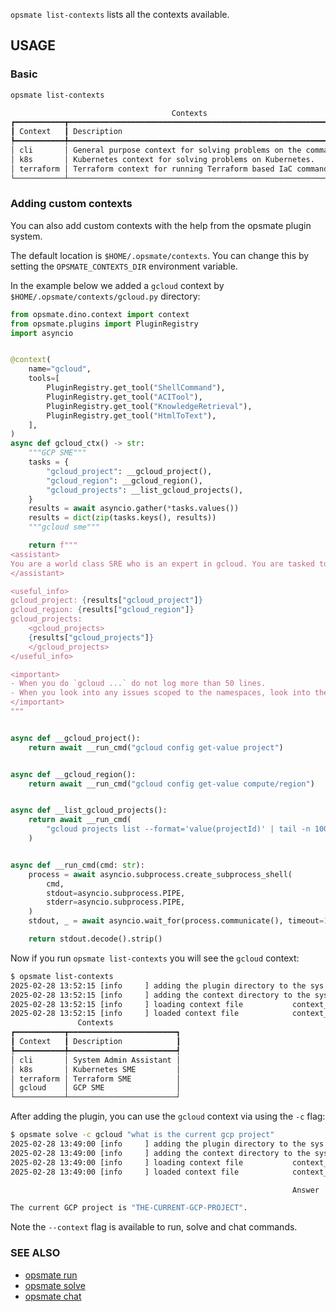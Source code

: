`opsmate list-contexts` lists all the contexts available.

## USAGE

### Basic
```bash
opsmate list-contexts

                                    Contexts
┏━━━━━━━━━━━┳━━━━━━━━━━━━━━━━━━━━━━━━━━━━━━━━━━━━━━━━━━━━━━━━━━━━━━━━━━━━━━━━━━━┓
┃ Context   ┃ Description                                                       ┃
┡━━━━━━━━━━━╇━━━━━━━━━━━━━━━━━━━━━━━━━━━━━━━━━━━━━━━━━━━━━━━━━━━━━━━━━━━━━━━━━━━┩
│ cli       │ General purpose context for solving problems on the command line. │
│ k8s       │ Kubernetes context for solving problems on Kubernetes.            │
│ terraform │ Terraform context for running Terraform based IaC commands.       │
└───────────┴───────────────────────────────────────────────────────────────────┘
```

### Adding custom contexts
You can also add custom contexts with the help from the opsmate plugin system.

The default location is `$HOME/.opsmate/contexts`. You can change this by setting the `OPSMATE_CONTEXTS_DIR` environment variable.

In the example below we added a `gcloud` context by `$HOME/.opsmate/contexts/gcloud.py` directory:

```python
from opsmate.dino.context import context
from opsmate.plugins import PluginRegistry
import asyncio


@context(
    name="gcloud",
    tools=[
        PluginRegistry.get_tool("ShellCommand"),
        PluginRegistry.get_tool("ACITool"),
        PluginRegistry.get_tool("KnowledgeRetrieval"),
        PluginRegistry.get_tool("HtmlToText"),
    ],
)
async def gcloud_ctx() -> str:
    """GCP SME"""
    tasks = {
        "gcloud_project": __gcloud_project(),
        "gcloud_region": __gcloud_region(),
        "gcloud_projects": __list_gcloud_projects(),
    }
    results = await asyncio.gather(*tasks.values())
    results = dict(zip(tasks.keys(), results))
    """gcloud sme"""

    return f"""
<assistant>
You are a world class SRE who is an expert in gcloud. You are tasked to help with gcloud related problem solving
</assistant>

<useful_info>
gcloud_project: {results["gcloud_project"]}
gcloud_region: {results["gcloud_region"]}
gcloud_projects:
    <gcloud_projects>
    {results["gcloud_projects"]}
    </gcloud_projects>
</useful_info>

<important>
- When you do `gcloud ...` do not log more than 50 lines.
- When you look into any issues scoped to the namespaces, look into the events in the given namespaces.
</important>
"""


async def __gcloud_project():
    return await __run_cmd("gcloud config get-value project")


async def __gcloud_region():
    return await __run_cmd("gcloud config get-value compute/region")


async def __list_gcloud_projects():
    return await __run_cmd(
        "gcloud projects list --format='value(projectId)' | tail -n 100"
    )


async def __run_cmd(cmd: str):
    process = await asyncio.subprocess.create_subprocess_shell(
        cmd,
        stdout=asyncio.subprocess.PIPE,
        stderr=asyncio.subprocess.PIPE,
    )
    stdout, _ = await asyncio.wait_for(process.communicate(), timeout=10)

    return stdout.decode().strip()

```

Now if you run `opsmate list-contexts` you will see the `gcloud` context:


```bash
$ opsmate list-contexts
2025-02-28 13:52:15 [info     ] adding the plugin directory to the sys path plugin_dir=/home/jingkaihe/.opsmate/plugins
2025-02-28 13:52:15 [info     ] adding the context directory to the sys path context_dir=/home/jingkaihe/.opsmate/contexts
2025-02-28 13:52:15 [info     ] loading context file           context_path=/home/jingkaihe/.opsmate/contexts/gcloud.py
2025-02-28 13:52:15 [info     ] loaded context file            context_path=/home/jingkaihe/.opsmate/contexts/gcloud.py
               Contexts
┏━━━━━━━━━━━┳━━━━━━━━━━━━━━━━━━━━━━━━┓
┃ Context   ┃ Description            ┃
┡━━━━━━━━━━━╇━━━━━━━━━━━━━━━━━━━━━━━━┩
│ cli       │ System Admin Assistant │
│ k8s       │ Kubernetes SME         │
│ terraform │ Terraform SME          │
│ gcloud    │ GCP SME                │
└───────────┴────────────────────────┘
```

After adding the plugin, you can use the `gcloud` context via using the `-c` flag:

```bash
$ opsmate solve -c gcloud "what is the current gcp project"
2025-02-28 13:49:00 [info     ] adding the plugin directory to the sys path plugin_dir=/home/jingkaihe/.opsmate/plugins
2025-02-28 13:49:00 [info     ] adding the context directory to the sys path context_dir=/home/jingkaihe/.opsmate/contexts
2025-02-28 13:49:00 [info     ] loading context file           context_path=/home/jingkaihe/.opsmate/contexts/gcloud.py
2025-02-28 13:49:00 [info     ] loaded context file            context_path=/home/jingkaihe/.opsmate/contexts/gcloud.py

                                                               Answer

The current GCP project is "THE-CURRENT-GCP-PROJECT".
```

Note the `--context` flag is available to run, solve and chat commands.

### SEE ALSO

- [opsmate run](./run.md)
- [opsmate solve](./solve.md)
- [opsmate chat](./chat.md)
